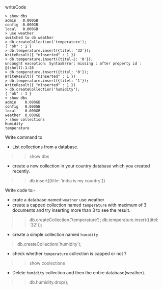 writeCode
```
> show dbs
admin   0.000GB
config  0.000GB
local   0.000GB
> use weather
switched to db weather
> db.createCollection('temperature');
{ "ok" : 1 }
> db.temperature.insert({titel: '32'});
WriteResult({ "nInserted" : 1 })
> db.temperature.insert({titel-2: '0'});
uncaught exception: SyntaxError: missing : after property id :
@(shell):1:28
> db.temperature.insert({titel: '0'});
WriteResult({ "nInserted" : 1 })
> db.temperature.insert({titel: '1'});
WriteResult({ "nInserted" : 1 })
> db.createCollection('humidity');
{ "ok" : 1 }
> show dbs
admin    0.000GB
config   0.000GB
local    0.000GB
weather  0.000GB
> show collections
humidity
temperature
```
Write command to

- List collections from a database.
>> show dbs
- create a new collection in your country database which you created recently.
>> db.insert({title: 'india is my country'})

Write code to:-

- crate a database named `weather`
use weather
- create a capped collection named `temperature` with maximum of 3 documents and try inserting more than 3 to see the result.
>>db.createCollection('temperature');
>>db.temperature.insert({titel: '32'});

- create a simple collection named `humidity`
>db.createCollection('humidity');
- check whether `temperature` collection is capped or not ?
>>show coolections
- Delete `humidity` collection and then the entire database(weather).
>>db.humidity.drop();
